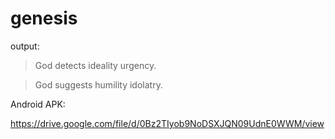 # genesis

output:


>God detects ideality urgency.

>God suggests humility idolatry.


Android APK:


https://drive.google.com/file/d/0Bz2TIyob9NoDSXJQN09UdnE0WWM/view

